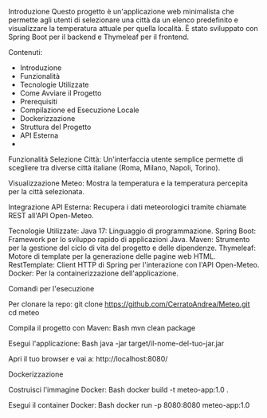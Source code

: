 Introduzione
Questo progetto è un'applicazione web minimalista che permette agli utenti di selezionare una città da un elenco predefinito e visualizzare la temperatura attuale per quella località. È stato sviluppato con Spring Boot per il backend e Thymeleaf per il frontend.

Contenuti:
- Introduzione
- Funzionalità
- Tecnologie Utilizzate
- Come Avviare il Progetto
- Prerequisiti
- Compilazione ed Esecuzione Locale
- Dockerizzazione
- Struttura del Progetto
- API Esterna
- 


Funzionalità
Selezione Città: Un'interfaccia utente semplice permette di scegliere tra diverse città italiane (Roma, Milano, Napoli, Torino).

Visualizzazione Meteo: Mostra la temperatura e la temperatura percepita per la città selezionata.

Integrazione API Esterna: Recupera i dati meteorologici tramite chiamate REST all'API Open-Meteo.

Tecnologie Utilizzate:
Java 17: Linguaggio di programmazione.
Spring Boot: Framework per lo sviluppo rapido di applicazioni Java.
Maven: Strumento per la gestione del ciclo di vita del progetto e delle dipendenze.
Thymeleaf: Motore di template per la generazione delle pagine web HTML.
RestTemplate: Client HTTP di Spring per l'interazione con l'API Open-Meteo.
Docker: Per la containerizzazione dell'applicazione.

Comandi per l'esecuzione

Per clonare la repo:
git clone https://github.com/CerratoAndrea/Meteo.git
cd meteo

Compila il progetto con Maven:
Bash
mvn clean package

Esegui l'applicazione:
Bash
java -jar target/il-nome-del-tuo-jar.jar

Apri il tuo browser e vai a:
http://localhost:8080/

Dockerizzazione

Costruisci l'immagine Docker:
Bash
docker build -t meteo-app:1.0 .

Esegui il container Docker:
Bash
docker run -p 8080:8080 meteo-app:1.0
